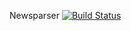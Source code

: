 Newsparser [![Build Status](https://secure.travis-ci.org/idlisingh/newsparser.png)](http://travis-ci.org/idlisingh/newsparser)